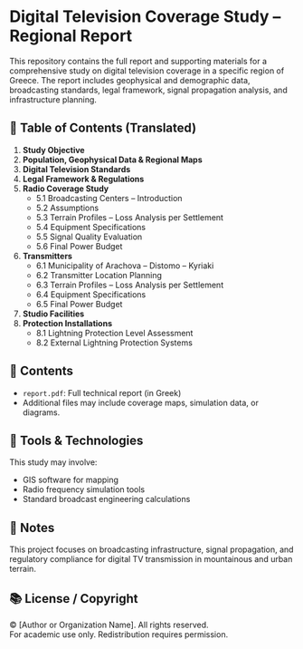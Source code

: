 # Digital Television Coverage Study – Regional Report

This repository contains the full report and supporting materials for a comprehensive study on digital television coverage in a specific region of Greece. The report includes geophysical and demographic data, broadcasting standards, legal framework, signal propagation analysis, and infrastructure planning.

## 📄 Table of Contents (Translated)

1. **Study Objective**  
2. **Population, Geophysical Data & Regional Maps**  
3. **Digital Television Standards**  
4. **Legal Framework & Regulations**  
5. **Radio Coverage Study**  
   - 5.1 Broadcasting Centers – Introduction  
   - 5.2 Assumptions  
   - 5.3 Terrain Profiles – Loss Analysis per Settlement  
   - 5.4 Equipment Specifications  
   - 5.5 Signal Quality Evaluation  
   - 5.6 Final Power Budget  
6. **Transmitters**  
   - 6.1 Municipality of Arachova – Distomo – Kyriaki  
   - 6.2 Transmitter Location Planning  
   - 6.3 Terrain Profiles – Loss Analysis per Settlement  
   - 6.4 Equipment Specifications  
   - 6.5 Final Power Budget  
7. **Studio Facilities**  
8. **Protection Installations**  
   - 8.1 Lightning Protection Level Assessment  
   - 8.2 External Lightning Protection Systems  

## 📁 Contents

- `report.pdf`: Full technical report (in Greek)
- Additional files may include coverage maps, simulation data, or diagrams.

## 🔧 Tools & Technologies

This study may involve:
- GIS software for mapping
- Radio frequency simulation tools
- Standard broadcast engineering calculations

## 📌 Notes

This project focuses on broadcasting infrastructure, signal propagation, and regulatory compliance for digital TV transmission in mountainous and urban terrain.

## 📚 License / Copyright

© [Author or Organization Name]. All rights reserved.  
For academic use only. Redistribution requires permission.


